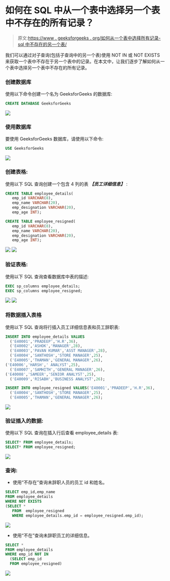 # 如何在 SQL 中从一个表中选择另一个表中不存在的所有记录？

> 原文:[https://www . geeksforgeeks . org/如何从一个表中选择所有记录-sql 中不存在的另一个表/](https://www.geeksforgeeks.org/how-to-select-all-records-from-one-table-that-do-not-exist-in-another-table-in-sql/)

我们可以通过对子查询(包括子查询中的另一个表)使用 NOT IN 或 NOT EXISTS 来获取一个表中不存在于另一个表中的记录。在本文中，让我们逐步了解如何从一个表中选择另一个表中不存在的所有记录。

### **创建数据库**

使用以下命令创建一个名为 GeeksforGeeks 的数据库:

```sql
CREATE DATABASE GeeksforGeeks
```

![](img/1e2e584a92cc43c891097d79efc8df58.png)

### **使用数据库**

要使用 GeeksforGeeks 数据库，请使用以下命令:

```sql
USE GeeksforGeeks
```

![](img/1f4b6f471c12e633158678d3be1c795d.png)

### **创建表格:**

使用以下 SQL 查询创建一个包含 4 列的表 ***【员工详细信息】*** :

```sql
CREATE TABLE employee_details(
   emp_id VARCHAR(8),
   emp_name VARCHAR(20),
   emp_designation VARCHAR(20),
   emp_age INT);
```

```sql
CREATE TABLE employee_resigned(
   emp_id VARCHAR(8),
   emp_name VARCHAR(20),
   emp_designation VARCHAR(20),
   emp_age INT);
```

![](img/5f8e446f876fb5525d3fbbd87ab46845.png) ![](img/4594295c96699cda0d65f991273d5108.png)

### **验证表格:**

使用以下 SQL 查询查看数据库中表的描述:

```sql
EXEC sp_columns employee_details;
EXEC sp_columns employee_resigned;
```

![](img/71375fbd15f11e5ffb25f5f9aab1e6b1.png) ![](img/e5d77d006a3b50a8df2cdf880133dd07.png)

### **将数据插入表格**

使用以下 SQL 查询将行插入员工详细信息表和员工辞职表:

```sql
INSERT INTO employee_details VALUES
  ('E40001','PRADEEP','H.R',36),
  ('E40002','ASHOK','MANAGER',28),
  ('E40003','PAVAN KUMAR','ASST MANAGER',28),
  ('E40004','SANTHOSH','STORE MANAGER',25),
  ('E40005','THAMAN','GENERAL MANAGER',26),
('E40006','HARSH',' ANALYST',25),
  ('E40007','SAMHITH','GENERAL MANAGER',26),
('E40008','SAMEER','SENIOR ANALYST',25),
  ('E40009','RISABH','BUSINESS ANALYST',26);
```

```sql
INSERT INTO employee_resigned VALUES('E40001','PRADEEP','H.R',36),
  ('E40004','SANTHOSH','STORE MANAGER',25),
  ('E40005','THAMAN','GENERAL MANAGER',26);
```

![](img/cbe6f9775579abf57f422d23495e6593.png)

### **验证插入的数据:**

使用以下 SQL 查询在插入行后查看 employee_details 表:

```sql
SELECT* FROM employee_details;
SELECT* FROM employee_resigned;
```

![](img/d8e91afc647e2a43b5196649f49329e3.png)

### **查询:**

*   使用“不存在”查询未辞职人员的员工 id 和姓名。

```sql
SELECT emp_id,emp_name  
FROM employee_details
WHERE NOT EXISTS
(SELECT *  
   FROM  employee_resigned
   WHERE employee_details.emp_id = employee_resigned.emp_id);
```

![](img/ce15d92fe33796b9af094674990743ff.png)

*   使用“不在”查询未辞职员工的详细信息。

```sql
SELECT *
FROM employee_details
WHERE emp_id NOT IN
  (SELECT emp_id  
  FROM employee_resigned)
```

![](img/f618984710fc6e2196a67f2861287446.png)